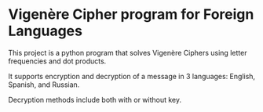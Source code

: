 # Vigenère Cipher program for Foreign Languages
This project is a python program that solves Vigenère Ciphers using letter frequencies and dot products.

It supports encryption and decryption of a message in 3 languages: English, Spanish, and Russian.

Decryption methods include both with or without key.
